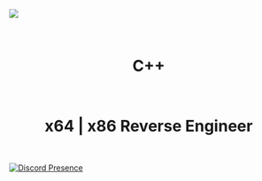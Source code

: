 
<img src="https://gpvc.arturio.dev/expressiongz">
<p align="center">
<br>
<h1 align="center">C++</h1>
<br>
<h1 align="center">x64 | x86 Reverse Engineer</h1>
<br>

[![Discord Presence](https://lanyard.cnrad.dev/api/791341704694988821)](https://discord.com/users/791341704694988821)


